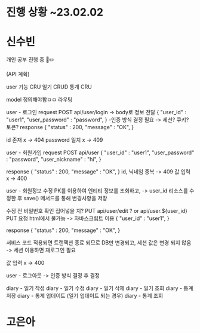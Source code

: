 <h1>진행 상황 ~23.02.02</h1>

# 신수빈
개인 공부 진행 중 📖✏️

(API 계획) 

user 기능 CRU
일기 CRUD
통계 CRU

model 정의해야함ㅁㅁ
라우팅

user - 로그인
request 
POST api/user/login -> body로 정보 전달
{
	"user_id" : "user1",
	"user_password" : "password",
}
-인증 방식 결정 필요 -> 세션? 쿠키? 토큰?
response
{
	"status" : 200,
	"message" : "OK",
}

id 존재 x -> 404
password 일치 x -> 409

user - 회원가입
request 
POST api/user
{
	"user_id" : "user1",
	"user_password" : "password",
	"user_nickname" : "hi",
}

response
{
	"status" : 200,
	"message" : "OK",
}
id, 닉네임 중복 -> 409
값 입력 x -> 400 

user - 회원정보 수정
PK를 이용하여 엔티티 정보를 조회하고, -> user_id
리소스를 수정한 후 save() 메서드를 통해 변경사항을 저장

수정 전 비밀번호 확인 집어넣을 지?
PUT api/user/edit ? or api/user.${user_id}
PUT 요청 html에서 불가능 -> 자바스크립트 이용
{
	"user_id" : "user1",
}

response
{
	"status" : 200,
	"message" : "OK",
}

서비스 코드 적용되면 트랜잭션 종료 되므로 DB만 변경되고,
세션 값은 변경 되지 않음 -> 세션 이용하면 재로그인 필요

값 입력 x -> 400 

user - 로그아웃
-> 인증 방식 결정 후 결정

diary - 일기 작성
diary - 일기 수정
diary - 일기 삭제
diary - 일기 조회
diary - 통계 저장
diary - 통계 업데이트 (일기 업데이트 되는 경우)
diary - 통계 조회

# 고은아
